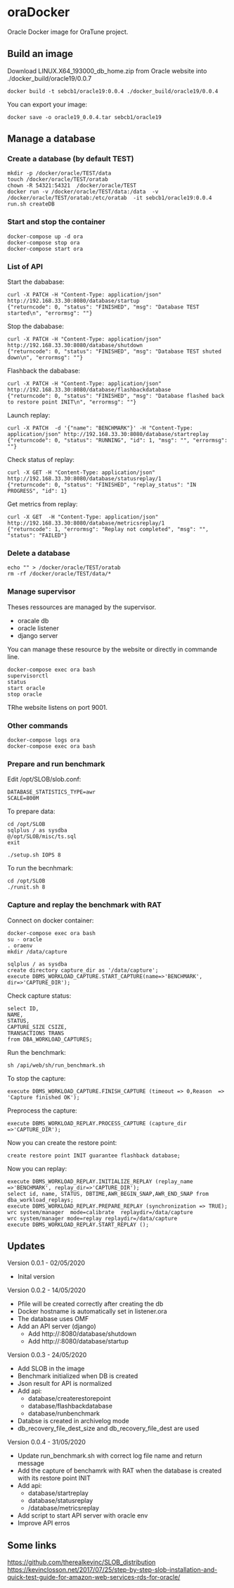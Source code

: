 # oraDocker

Oracle Docker image for OraTune project.

## Build an image

Download LINUX.X64_193000_db_home.zip from Oracle website into ./docker_build/oracle19/0.0.7

```
docker build -t sebcb1/oracle19:0.0.4 ./docker_build/oracle19/0.0.4
```

You can export your image:
```
docker save -o oracle19_0.0.4.tar sebcb1/oracle19
```

## Manage a database

### Create a database (by default TEST)

```
mkdir -p /docker/oracle/TEST/data
touch /docker/oracle/TEST/oratab
chown -R 54321:54321  /docker/oracle/TEST
docker run -v /docker/oracle/TEST/data:/data  -v /docker/oracle/TEST/oratab:/etc/oratab  -it sebcb1/oracle19:0.0.4 run.sh createDB
```

### Start and stop the container

```
docker-compose up -d ora
docker-compose stop ora
docker-compose start ora
```

### List of API

Start the dababase: 
```
curl -X PATCH -H "Content-Type: application/json" http://192.168.33.30:8080/database/startup
{"returncode": 0, "status": "FINISHED", "msg": "Database TEST started\n", "errormsg": ""}
```

Stop the dababase: 
```
curl -X PATCH -H "Content-Type: application/json" http://192.168.33.30:8080/database/shutdown
{"returncode": 0, "status": "FINISHED", "msg": "Database TEST shuted down\n", "errormsg": ""}
```

Flashback the dababase: 
```
curl -X PATCH -H "Content-Type: application/json" http://192.168.33.30:8080/database/flashbackdatabase
{"returncode": 0, "status": "FINISHED", "msg": "Database flashed back to restore point INIT\n", "errormsg": ""}
```

Launch replay:
```
curl -X PATCH  -d '{"name": "BENCHMARK"}' -H "Content-Type: application/json" http://192.168.33.30:8080/database/startreplay
{"returncode": 0, "status": "RUNNING", "id": 1, "msg": "", "errormsg": ""}
```

Check status of replay:
```
curl -X GET -H "Content-Type: application/json" http://192.168.33.30:8080/database/statusreplay/1
{"returncode": 0, "status": "FINISHED", "replay_status": "IN PROGRESS", "id": 1}
```

Get metrics from replay:
```
curl -X GET  -H "Content-Type: application/json" http://192.168.33.30:8080/database/metricsreplay/1
{"returncode": 1, "errormsg": "Replay not completed", "msg": "", "status": "FAILED"}
```


### Delete a database

```
echo "" > /docker/oracle/TEST/oratab
rm -rf /docker/oracle/TEST/data/*
```

### Manage supervisor

Theses ressources are managed by the supervisor.

- oracale db
- oracle listener
- django server

You can manage these resource by the website or directly in commande line.

```
docker-compose exec ora bash
supervisorctl
status
start oracle
stop oracle 
```

TRhe website listens on port 9001.

### Other commands

```
docker-compose logs ora
docker-compose exec ora bash
```

### Prepare and run benchmark

Edit /opt/SLOB/slob.conf:
```
DATABASE_STATISTICS_TYPE=awr
SCALE=800M
```

To prepare data:
```
cd /opt/SLOB
sqlplus / as sysdba
@/opt/SLOB/misc/ts.sql
exit

./setup.sh IOPS 8
```

To run the becnhmark:
```
cd /opt/SLOB
./runit.sh 8
```

### Capture and replay the benchmark with RAT

Connect on docker container:
```
docker-compose exec ora bash
su - oracle
. oraenv
mkdir /data/capture
```

```
sqlplus / as sysdba
create directory capture_dir as '/data/capture';
execute DBMS_WORKLOAD_CAPTURE.START_CAPTURE(name=>'BENCHMARK', dir=>'CAPTURE_DIR');

```

Check capture status:
```
select ID,
NAME,
STATUS,
CAPTURE_SIZE CSIZE,
TRANSACTIONS TRANS
from DBA_WORKLOAD_CAPTURES;
```

Run the benchmark:
```
sh /api/web/sh/run_benchmark.sh
```

To stop the capture:
```
execute DBMS_WORKLOAD_CAPTURE.FINISH_CAPTURE (timeout => 0,Reason  => 'Capture finished OK');
```

Preprocess the capture:
```
execute DBMS_WORKLOAD_REPLAY.PROCESS_CAPTURE (capture_dir =>'CAPTURE_DIR');
```

Now you can create the restore point:
```
create restore point INIT guarantee flashback database;
```

Now you can replay:
```
execute DBMS_WORKLOAD_REPLAY.INITIALIZE_REPLAY (replay_name =>'BENCHMARK', replay_dir=>'CAPTURE_DIR');
select id, name, STATUS, DBTIME,AWR_BEGIN_SNAP,AWR_END_SNAP from dba_workload_replays;
execute DBMS_WORKLOAD_REPLAY.PREPARE_REPLAY (synchronization => TRUE);
wrc system/manager  mode=calibrate  replaydir=/data/capture
wrc system/manager mode=replay replaydir=/data/capture
execute DBMS_WORKLOAD_REPLAY.START_REPLAY ();
```


## Updates

Version 0.0.1 - 02/05/2020 
- Inital version

Version 0.0.2 - 14/05/2020 
- Pfile will be created correctly after creating the db
- Docker hostname is automatically set in listener.ora
- The database uses OMF
- Add an API server (django)
	- Add http://<ip>:8080/database/shutdown
	- Add http://<ip>:8080/database/startup

Version 0.0.3 - 24/05/2020 
- Add SLOB in the image
- Benchmark initialized when DB is created
- Json result for API is normalized
- Add api:
	- database/createrestorepoint
	- database/flashbackdatabase
	- database/runbenchmark
- Databse is created in archivelog mode
- db_recovery_file_dest_size and db_recovery_file_dest are used

Version 0.0.4 - 31/05/2020
- Update run_benchmark.sh with correct log file name and return message
- Add the capture of benchamrk with RAT when the database is created with its restore point INIT
- Add api:
	- database/startreplay
	- database/statusreplay
	- /database/metricsreplay
- Add script to start API server with oracle env
- Improve API erros

## Some links

https://github.com/therealkevinc/SLOB_distribution
https://kevinclosson.net/2017/07/25/step-by-step-slob-installation-and-quick-test-guide-for-amazon-web-services-rds-for-oracle/


